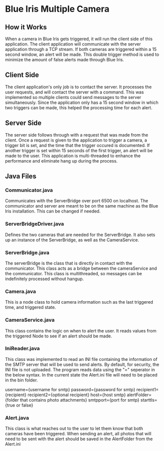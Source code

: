 # Blue Iris Multiple Camera


## How it Works

When a camera in Blue Iris gets triggered, it will run the client side of this application. The client application will communicate with the server application through a TCP stream. If both cameras are triggered within a 15 second window, an alert will be made. This double trigger method is used to minimize the amount of false alerts made through Blue Iris.


## Client Side

The client application's only job is to contact the server. It processes the user requests, and will contact the server with a command. This was implemented so multiple clients could send messages to the server simultaneously. Since the application only has a 15 second window in which two triggers can be made, this helped the processing time for each alert.


## Server Side

The server side follows through with a request that was made from the client. Once a request is given to the application to trigger a camera, a trigger bit is set, and the time that the trigger occured is documented. If another trigger is set within 15 seconds of the first trigger, an alert will be made to the user. This application is multi-threaded to enhance the performance and eliminate hang up during the process.



## Java Files

### Communicator.java
Communicates with the ServerBridge over port 6500 on localhost. The communicator and server are meant to be on the same machine as the Blue Iris installation. This can be changed if needed.

### ServerBridgeDriver.java
Defines the two cameras that are needed for the ServerBridge. It also sets up an instance of the ServerBridge, as well as the CameraService. 

### ServerBridge.java
The serverBridge is the class that is directly in contact with the communicator. This class acts as a bridge between the cameraService and the communicator. This class is multithreaded, so messages can be indefinitely processed without hangup.

### Camera.java
This is a node class to hold camera information such as the last triggered time, and triggered state.

### CameraService.java
This class contains the logic on when to alert the user. It reads values from the triggered Node to see if an alert should be made.

### IniReader.java
This class was implemented to read an INI file containing the information of the SMTP server that will be used to send alerts. By default, for security, the INI file is not uploaded. The program reads data using the "=" seperator in the below syntax. In the current state the Alert.ini file will need to be placed in the bin folder.  

username={username for smtp}
password={password for smtp}
recipient1={recipient}
recipient2={optional recipient}
host={host smtp}
alertFolder={folder that contains photo attachments}
smtpport={port for smtp}
starttls={true or false}


### Alert.java
This class is what reaches out to the user to let them know that both cameras have been triggered. When sending an alert, all photos that will need to be sent with the alert should be saved in the AlertFolder from the Alert.ini


